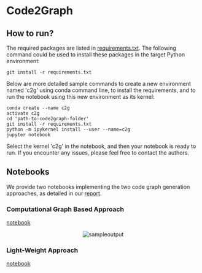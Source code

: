 # Code2Graph

## How to run?

The required packages are listed in [requirements.txt](requirements.txt). The following command could be used to install these packages in the target Python environment:
```
git install -r requirements.txt
```

Below are more detailed sample commands to create a new environment named 'c2g' using conda command line, to install the requirements, and to run the notebook using this new environment as its kernel:

```
conda create --name c2g
activate c2g
cd 'path-to-code2graph-folder'
git install -r requirements.txt
python -m ipykernel install --user --name=c2g
jupyter notebook
```

Select the kernel 'c2g' in the notebook, and then your notebook is ready to run. If you encounter any issues, please feel free to contact the authors.


## Notebooks

We provide two notebooks implementing the two code graph generation approaches, as detailed in our [report](reports/milestone3/).

### Computational Graph Based Approach

[notebook](testScript/computational_graph_based.ipynb)


<p align="center">
 <img align="center" src="https://github.com/deepcurator/DCC/blob/master/docs/Sample_Output_1.png" alt="sampleoutput">
</p>

### Light-Weight Approach

[notebook](testScript/light_weight.ipynb)

